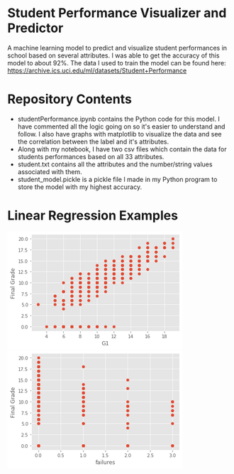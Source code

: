 # Student Performance Visualizer and Predictor
A machine learning model to predict and visualize student performances in school based on several attributes. I was able to get the accuracy of this model to about 92%. The data I used to train the model can be found here: https://archive.ics.uci.edu/ml/datasets/Student+Performance

# Repository Contents
- studentPerformance.ipynb contains the Python code for this model. I have commented all the logic going on so it's easier to understand and follow. I also have graphs with matplotlib to visualize the data and see the correlation between the label and it's attributes. 
- Along with my notebook, I have two csv files which contain the data for students performances based on all 33 attributes. 
- student.txt contains all the attributes and the number/string values associated with them.
- student_model.pickle is a pickle file I made in my Python program to store the model with my highest accuracy. 

# Linear Regression Examples

![](screenshot1.png) ![](screenshot2.png)

